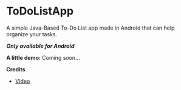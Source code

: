 # ToDoListApp
A simple Java-Based To-Do List app made in Android that can help organize your tasks.

<b><i>Only available for Android</b></i>

<b>A little demo:</b>
Coming soon...

<b>Credits</b>
- [Video](https://www.youtube.com/playlist?list=PLzEWSvaHx_Z2MeyGNQeUCEktmnJBp8136)
